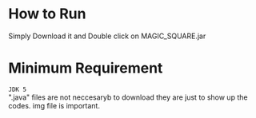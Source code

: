 # How to Run
Simply Download it and Double click on MAGIC_SQUARE.jar
# Minimum Requirement 
`JDK 5` <br/>
 ".java" files are not neccesaryb to download they are just to show up the codes.
img file is important.
